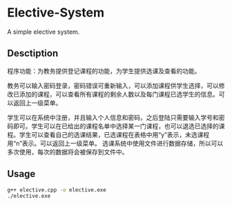 # Elective-System
A simple elective system.

## Desctiption
程序功能：为教务提供登记课程的功能，为学生提供选课及查看的功能。

教务可以输入密码登录，密码错误可重新输入，可以添加课程供学生选择，可以修改已添加的课程，可以查看所有课程的剩余人数以及每门课程已选学生的信息。可以返回上一级菜单。

学生可以在系统中注册，并且输入个人信息和密码，之后登陆只需要输入学号和密码即可。学生可以在已给出的课程名单中选择某一门课程，也可以退选已选择的课程。学生可以查看自己的选课结果，已选课程在表格中用“y”表示，未选课程用“n”表示。可以返回上一级菜单。
选课系统中使用文件进行数据存储，所以可以多次使用，每次的数据将会被保存到文件中。

## Usage
```bash
g++ elective.cpp -o elective.exe
./elective.exe
```
